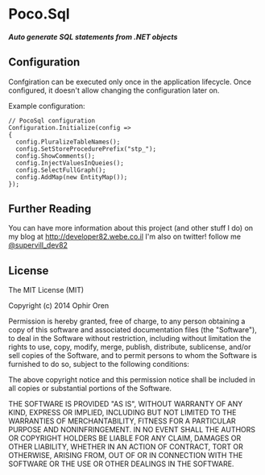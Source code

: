# Poco.Sql
##### Auto generate SQL statements from .NET objects

## Configuration
Confgiration can be executed only once in the application lifecycle. Once configured, it doesn't allow changing the configuration later on.

Example configuration:
```
// PocoSql configuration
Configuration.Initialize(config =>
{
  config.PluralizeTableNames();
  config.SetStoreProcedurePrefix("stp_");
  config.ShowComments();
  config.InjectValuesInQueies();
  config.SelectFullGraph();
  config.AddMap(new EntityMap());
});
```

## Further Reading

You can have more information about this project (and other stuff I do) on my blog at http://developer82.webe.co.il
I'm also on twitter! follow me [@supervill_dev82](https://twitter.com/supervill_dev82)

## License

The MIT License (MIT)

Copyright (c) 2014 Ophir Oren

Permission is hereby granted, free of charge, to any person obtaining a copy
of this software and associated documentation files (the "Software"), to deal
in the Software without restriction, including without limitation the rights
to use, copy, modify, merge, publish, distribute, sublicense, and/or sell
copies of the Software, and to permit persons to whom the Software is
furnished to do so, subject to the following conditions:

The above copyright notice and this permission notice shall be included in
all copies or substantial portions of the Software.

THE SOFTWARE IS PROVIDED "AS IS", WITHOUT WARRANTY OF ANY KIND, EXPRESS OR
IMPLIED, INCLUDING BUT NOT LIMITED TO THE WARRANTIES OF MERCHANTABILITY,
FITNESS FOR A PARTICULAR PURPOSE AND NONINFRINGEMENT. IN NO EVENT SHALL THE
AUTHORS OR COPYRIGHT HOLDERS BE LIABLE FOR ANY CLAIM, DAMAGES OR OTHER
LIABILITY, WHETHER IN AN ACTION OF CONTRACT, TORT OR OTHERWISE, ARISING FROM,
OUT OF OR IN CONNECTION WITH THE SOFTWARE OR THE USE OR OTHER DEALINGS IN
THE SOFTWARE.
